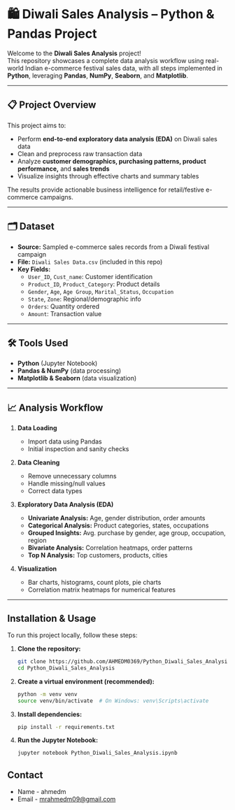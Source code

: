 # 🛍️ Diwali Sales Analysis – Python & Pandas Project

Welcome to the **Diwali Sales Analysis** project!  
This repository showcases a complete data analysis workflow using real-world Indian e-commerce festival sales data, with all steps implemented in **Python**, leveraging **Pandas**, **NumPy**, **Seaborn**, and **Matplotlib**.

---

## 📋 Project Overview

This project aims to:
- Perform **end-to-end exploratory data analysis (EDA)** on Diwali sales data
- Clean and preprocess raw transaction data
- Analyze **customer demographics, purchasing patterns, product performance,** and **sales trends**
- Visualize insights through effective charts and summary tables

The results provide actionable business intelligence for retail/festive e-commerce campaigns.

---

## 🗂️ Dataset

- **Source:** Sampled e-commerce sales records from a Diwali festival campaign  
- **File:** `Diwali Sales Data.csv` (included in this repo)
- **Key Fields:**
    - `User_ID`, `Cust_name`: Customer identification
    - `Product_ID`, `Product_Category`: Product details
    - `Gender`, `Age`, `Age Group`, `Marital_Status`, `Occupation`
    - `State`, `Zone`: Regional/demographic info
    - `Orders`: Quantity ordered
    - `Amount`: Transaction value

---

## 🛠️ Tools Used

- **Python** (Jupyter Notebook)
- **Pandas & NumPy** (data processing)
- **Matplotlib & Seaborn** (data visualization)

---

## 📈 Analysis Workflow

1. **Data Loading**
    - Import data using Pandas
    - Initial inspection and sanity checks

2. **Data Cleaning**
    - Remove unnecessary columns
    - Handle missing/null values
    - Correct data types

3. **Exploratory Data Analysis (EDA)**
    - **Univariate Analysis:** Age, gender distribution, order amounts
    - **Categorical Analysis:** Product categories, states, occupations
    - **Grouped Insights:** Avg. purchase by gender, age group, occupation, region
    - **Bivariate Analysis:** Correlation heatmaps, order patterns
    - **Top N Analysis:** Top customers, products, cities

4. **Visualization**
    - Bar charts, histograms, count plots, pie charts
    - Correlation matrix heatmaps for numerical features

---

## Installation & Usage
To run this project locally, follow these steps:

1. **Clone the repository:**
    ```bash
    git clone https://github.com/AHMEDM0369/Python_Diwali_Sales_Analysis.git
    cd Python_Diwali_Sales_Analysis
    ```
2. **Create a virtual environment (recommended):**
    ```bash
    python -m venv venv
    source venv/bin/activate  # On Windows: venv\Scripts\activate
    ```
3. **Install dependencies:**
    ```bash
    pip install -r requirements.txt
    ```
4. **Run the Jupyter Notebook:**
    ```bash
    jupyter notebook Python_Diwali_Sales_Analysis.ipynb
    ```
    
## Contact
-   Name - ahmedm
-   Email - mrahmedm09@gmail.com


